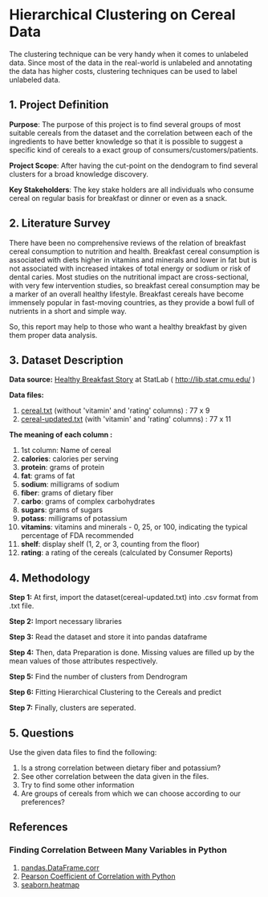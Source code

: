 # Hierarchical Clustering on Cereal Data
The clustering technique can be very handy when it comes to unlabeled data. Since most of the data in the real-world is unlabeled and annotating the data has higher costs, clustering techniques can be used to label unlabeled data.

## 1. Project Definition
**Purpose**:
The purpose of this project is to find several groups of most suitable cereals from the dataset and the 
correlation between each of the ingredients to have better knowledge so that it is possible to suggest 
a specific kind of cereals to a exact group of consumers/customers/patients.

**Project Scope**: After having the cut-point on the dendogram to find several clusters for a broad 
knowledge discovery.

**Key Stakeholders**: The key stake holders are all individuals who consume cereal on regular basis for 
breakfast or dinner or even as a snack.

## 2. Literature Survey
There have been no comprehensive reviews of the relation of breakfast cereal consumption to nutrition 
and health. Breakfast cereal consumption is associated with diets higher in vitamins and minerals and 
lower in fat but is not associated with increased intakes of total energy or sodium or risk of dental caries. 
Most studies on the nutritional impact are cross-sectional, with very few intervention studies, so 
breakfast cereal consumption may be a marker of an overall healthy lifestyle. Breakfast cereals have 
become immensely popular in fast-moving countries, as they provide a bowl full of nutrients in a short 
and simple way.

So, this report may help to those who want a healthy breakfast by given them proper data analysis.

## 3. Dataset Description

**Data source:** [Healthy Breakfast Story](https://dasl.datadescription.com//Stories/HealthyBreakfast.html) at StatLab ( http://lib.stat.cmu.edu/ ) 

**Data files:** 
1. [cereal.txt](https://www.cs.umd.edu/hcil/hce/examples/cereal/cereal.txt) (without 'vitamin' and 'rating' columns) : 77 x 9
2. [cereal-updated.txt](https://www.cs.umd.edu/hcil/hce/examples/cereal/cereal-updated.txt) (with 'vitamin' and 'rating' columns) : 77 x 11

**The meaning of each column :**
1. 1st column: Name of cereal
2. **calories**: calories per serving
3. **protein**: grams of protein
3. **fat**: grams of fat
4. **sodium**: milligrams of sodium
5. **fiber**: grams of dietary fiber
6. **carbo**: grams of complex carbohydrates
7. **sugars**: grams of sugars
8. **potass**: milligrams of potassium
9. **vitamins**: vitamins and minerals - 0, 25, or 100, indicating the typical percentage of FDA recommended
10. **shelf**: display shelf (1, 2, or 3, counting from the floor)
11. **rating**: a rating of the cereals (calculated by Consumer Reports)

## 4. Methodology
**Step 1:** At first, import the dataset(cereal-updated.txt) into .csv format from .txt file.

**Step 2:** Import necessary libraries

**Step 3:** Read the dataset and store it into pandas dataframe

**Step 4:** Then, data Preparation is done. Missing values are filled up by the mean values of those attributes respectively.

**Step 5:** Find the number of clusters from Dendrogram

**Step 6:** Fitting Hierarchical Clustering to the Cereals and predict

**Step 7:** Finally, clusters are seperated.

## 5. Questions
Use the given data files to find the following: 
1. Is a strong correlation between dietary fiber and potassium?  
2. See other correlation between the data given in the files.
3. Try to find some other information
4. Are groups of cereals from which we can choose according to our preferences?


## References
### Finding Correlation Between Many Variables in Python
1. [pandas.DataFrame.corr](https://pandas.pydata.org/pandas-docs/stable/reference/api/pandas.DataFrame.corr.html)
2. [Pearson Coefficient of Correlation with Python](https://levelup.gitconnected.com/pearson-coefficient-of-correlation-using-pandas-ca68ce678c04)
3. [seaborn.heatmap](https://seaborn.pydata.org/generated/seaborn.heatmap.html)
